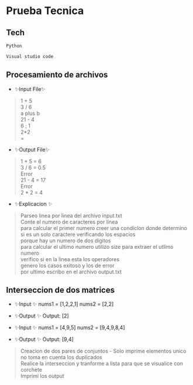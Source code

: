 # Prueba Tecnica

## Tech
```sh
Python
```
```sh
Visual studio code
```
## Procesamiento de archivos

- ✨Input File✨
> 1 + 5  
> 3 / 6  
> a plus b  
> 21 - 4  
> 6 ; 1  
> 2*2  
=
- ✨Output File✨
> 1 + 5 = 6  
> 3 / 6 = 0.5  
> Error  
> 21 - 4 = 17  
> Error  
> 2 * 2 = 4  

- ✨Explicacion ✨

> Parseo linea por linea del archivo input.txt  
> Conte el numero de caracteres por linea  
> para calcular el primer numero creer una condicion donde determino si es un solo caractere verificando los espacios  
> porque hay un numero de dos digitos  
> para calcular el ultimo numero utilizo size para extraer el utlimo numero  
> verifico si en la linea esta los operadores  
> genero los casos exitoso y los de error  
> por ultimo escribo en el archivo output.txt  


## Interseccion de dos matrices 

- ✨Input ✨
nums1 = [1,2,2,1]
nums2 = [2,2]

- ✨Output ✨
Output: [2]

- ✨Input ✨
nums1 = [4,9,5]
nums2 = [9,4,9,8,4]

- ✨Output ✨
Output: [9,4]

> Creacion de dos pares de conjuntos  - Solo imprime elementos unico no toma en cuenta los duplicados  
> Realice la interseccion y tranforme a lista para que se visualice con corchete  
> Imprimi los output  


